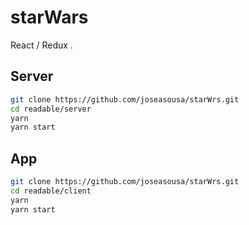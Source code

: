 # starWars


React / Redux .

## Server

```sh
git clone https://github.com/joseasousa/starWrs.git
cd readable/server
yarn
yarn start
```

## App
```sh
git clone https://github.com/joseasousa/starWrs.git
cd readable/client
yarn
yarn start
```
